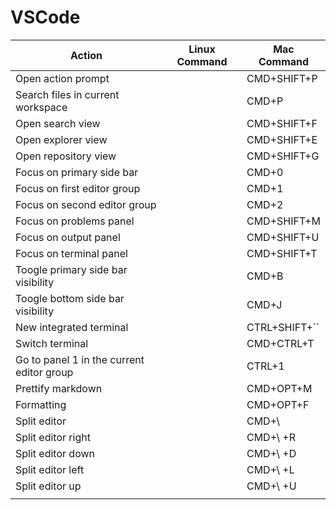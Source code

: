 # VSCode


| Action                                    | Linux Command | Mac Command   |
| -                                         | -             | -             |
| Open action prompt                        |               | CMD+SHIFT+P   |
| Search files in current workspace         |               | CMD+P         |
| Open search view                          |               | CMD+SHIFT+F   |
| Open explorer view                        |               | CMD+SHIFT+E   |
| Open repository view                      |               | CMD+SHIFT+G   |
| Focus on primary side bar                 |               | CMD+0         |
| Focus on first editor group               |               | CMD+1         |
| Focus on second editor group              |               | CMD+2         |
| Focus on problems panel                   |               | CMD+SHIFT+M   |
| Focus on output panel                     |               | CMD+SHIFT+U   |
| Focus on terminal panel                   |               | CMD+SHIFT+T   |
| Toogle primary side bar visibility        |               | CMD+B         |
| Toogle bottom side bar visibility         |               | CMD+J         |
| New integrated terminal                   |               | CTRL+SHIFT+`` |
| Switch terminal                           |               | CMD+CTRL+T    |
| Go to panel 1 in the current editor group |               | CTRL+1        |
| Prettify markdown                         |               | CMD+OPT+M     |
| Formatting                                |               | CMD+OPT+F     |
| Split editor                              |               | CMD+\         |
| Split editor right                        |               | CMD+\ +R      |
| Split editor down                         |               | CMD+\ +D      |
| Split editor left                         |               | CMD+\ +L      |
| Split editor up                           |               | CMD+\ +U      |
|                                           |               |               |
